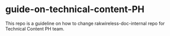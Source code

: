 # guide-on-technical-content-PH
This repo is a guideline on how to change rakwireless-doc-internal repo for Technical Content PH team.
